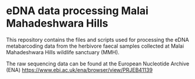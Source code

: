 # eDNA data processing Malai Mahadeshwara Hills

This repository contains the files and scripts used for processing the eDNA metabarcoding data from the herbivore faecal samples collected at Malai Mahadeshwara Hills wildlife sanctuary (MMH).

The raw sequencing data can be found at the European Nucleotide Archive (ENA) https://www.ebi.ac.uk/ena/browser/view/PRJEB41139
